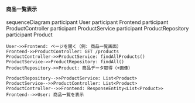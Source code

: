 #### 商品一覧表示
<div class="mermaid">
sequenceDiagram
    participant User
    participant Frontend
    participant ProductController
    participant ProductService
    participant ProductRepository
    participant Product

    User->>Frontend: ページを開く（例: 商品一覧画面）
    Frontend->>ProductController: GET /products
    ProductController->>ProductService: findAllProducts()
    ProductService->>ProductRepository: findAll()
    ProductRepository->>Product: 商品データ取得（+画像）

    ProductRepository-->>ProductService: List<Product>
    ProductService-->>ProductController: List<Product>
    ProductController-->>Frontend: ResponseEntity<List<Product>>
    Frontend-->>User: 商品一覧を表示

</div>